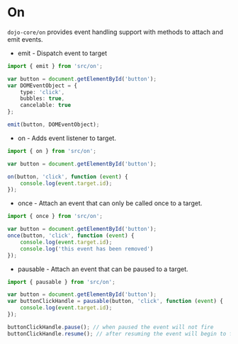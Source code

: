 # On

`dojo-core/on` provides event handling support with methods to attach and emit events.

* emit - Dispatch event to target
```ts
import { emit } from 'src/on';

var button = document.getElementById('button');
var DOMEventObject = {
	type: 'click',
	bubbles: true,
	cancelable: true
};

emit(button, DOMEventObject);

```
* on - Adds event listener to target.
```ts
import { on } from 'src/on';

var button = document.getElementById('button');

on(button, 'click', function (event) {
	console.log(event.target.id);
});

```
* once - Attach an event that can only be called once to a target.
```ts
import { once } from 'src/on';

var button = document.getElementById('button');
once(button, 'click', function (event) {
	console.log(event.target.id);
	console.log('this event has been removed')
});

```
* pausable - Attach an event that can be paused to a target.
```ts
import { pausable } from 'src/on';

var button = document.getElementById('button');
var buttonClickHandle = pausable(button, 'click', function (event) {
	console.log(event.target.id);
});

buttonClickHandle.pause(); // when paused the event will not fire
buttonClickHandle.resume(); // after resuming the event will begin to fire again if triggered

```
